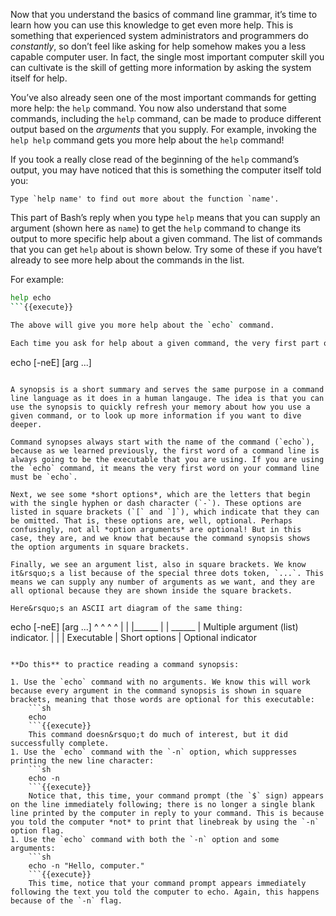 Now that you understand the basics of command line grammar, it&rsquo;s time to learn how you can use this knowledge to get even more help. This is something that experienced system administrators and programmers do *constantly*, so don&rsquo;t feel like asking for help somehow makes you a less capable computer user. In fact, the single most important computer skill you can cultivate is the skill of getting more information by asking the system itself for help.

You&rsquo;ve also already seen one of the most important commands for getting more help: the `help` command. You now also understand that some commands, including the `help` command, can be made to produce different output based on the *arguments* that you supply. For example, invoking the `help help` command gets you more help about the `help` command!

If you took a really close read of the beginning of the `help` command&rsquo;s output, you may have noticed that this is something the computer itself told you:

```
Type `help name' to find out more about the function `name'.
```

This part of Bash&rsquo;s reply when you type `help` means that you can supply an argument (shown here as `name`) to get the `help` command to change its output to more specific help about a given command. The list of commands that you can get `help` about is shown below. Try some of these if you have&rsquo;t already to see more help about the commands in the list.

For example:

```sh
help echo
```{{execute}}

The above will give you more help about the `echo` command.

Each time you ask for help about a given command, the very first part of the reply shows you the *command synopsis*. In the case of the `echo` command, the synopsis reads:

```
echo [-neE] [arg ...]
```

A synopsis is a short summary and serves the same purpose in a command line language as it does in a human langauge. The idea is that you can use the synopsis to quickly refresh your memory about how you use a given command, or to look up more information if you want to dive deeper.

Command synopses always start with the name of the command (`echo`), because as we learned previously, the first word of a command line is always going to be the executable that you are using. If you are using the `echo` command, it means the very first word on your command line must be `echo`.

Next, we see some *short options*, which are the letters that begin with the single hyphen or dash character (`-`). These options are listed in square brackets (`[` and `]`), which indicate that they can be omitted. That is, these options are, well, optional. Perhaps confusingly, not all *option arguments* are optional! But in this case, they are, and we know that because the command synopsis shows the option arguments in square brackets.

Finally, we see an argument list, also in square brackets. We know it&rsquo;s a list because of the special three dots token, `...`. This means we can supply any number of arguments as we want, and they are all optional because they are shown inside the square brackets.

Here&rsquo;s an ASCII art diagram of the same thing:

```
echo [-neE] [arg ...]
^    ^  ^         ^
|    |  |______   |
|    \______  |   Multiple argument (list) indicator.
|          |  |
Executable |  Short options
           |
           Optional indicator
```

**Do this** to practice reading a command synopsis:

1. Use the `echo` command with no arguments. We know this will work because every argument in the command synopsis is shown in square brackets, meaning that those words are optional for this executable:
    ```sh
    echo
    ```{{execute}}
    This command doesn&rsquo;t do much of interest, but it did successfully complete.
1. Use the `echo` command with the `-n` option, which suppresses printing the new line character:
    ```sh
    echo -n
    ```{{execute}}
    Notice that, this time, your command prompt (the `$` sign) appears on the line immediately following; there is no longer a single blank line printed by the computer in reply to your command. This is because you told the computer *not* to print that linebreak by using the `-n` option flag.
1. Use the `echo` command with both the `-n` option and some arguments:
    ```sh
    echo -n "Hello, computer."
    ```{{execute}}
    This time, notice that your command prompt appears immediately following the text you told the computer to echo. Again, this happens because of the `-n` flag.

